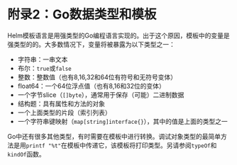# 附录2：Go数据类型和模板

Helm模板语言是用强类型的Go编程语言实现的。出于这个原因，模板中的变量是强类型的的。大多数情况下，变量将被暴露为以下类型之一：

- 字符串：一串文本
- 布尔：`true`或`false`
- 整数：整数值（也有8,16,32和64位有符号和无符号变体）
- float64：一个64位浮点值（也有8,16和32位的变体）
- 一个字节slice（`[]byte`），通常用于保存（可能）二进制数据
- 结构题：具有属性和方法的对象
- 一个上面类型的片段（索引列表）
- 一个字符串键映射（`map[string]interface{}`），其中的值是上面的类型之一

Go中还有很多其他类型，有时需要在模板中进行转换。调试对象类型的最简单方法是用`printf "%t"`在模板中传递它，该模板将打印类型。另请参阅`typeOf`和`kindOf`函数。
